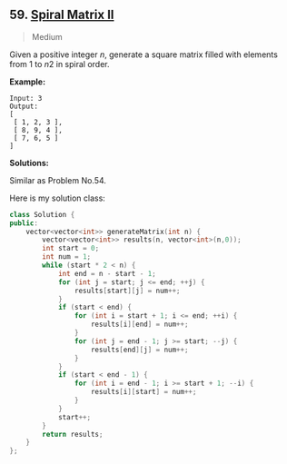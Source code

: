 ## 59. [Spiral Matrix II](https://leetcode.com/problems/spiral-matrix-ii/)

> Medium

Given a positive integer *n*, generate a square matrix filled with elements from 1 to *n*2 in spiral order.

**Example:**

```
Input: 3
Output:
[
 [ 1, 2, 3 ],
 [ 8, 9, 4 ],
 [ 7, 6, 5 ]
]
```



**Solutions:**

Similar as Problem No.54.

Here is my solution class:

```c++
class Solution {
public:
	vector<vector<int>> generateMatrix(int n) {
		vector<vector<int>> results(n, vector<int>(n,0));
		int start = 0;
		int num = 1;
		while (start * 2 < n) {
			int end = n - start - 1;
			for (int j = start; j <= end; ++j) {
				results[start][j] = num++;
			}
			if (start < end) {
				for (int i = start + 1; i <= end; ++i) {
					results[i][end] = num++;
				}
				for (int j = end - 1; j >= start; --j) {
					results[end][j] = num++;
				}
			}
			if (start < end - 1) {
				for (int i = end - 1; i >= start + 1; --i) {
					results[i][start] = num++;
				}
			}
			start++;
		}
		return results;
	}
};
```

